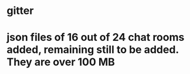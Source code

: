 # gitter 
# json files of 16 out of 24 chat rooms added, remaining still to be added. They are over 100 MB
